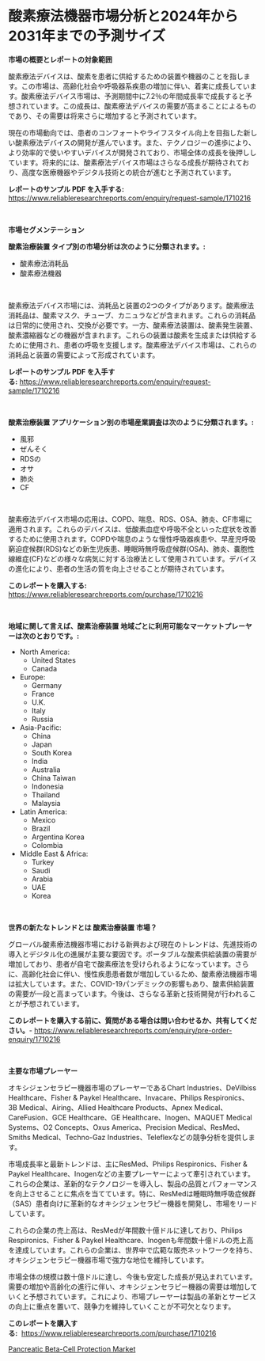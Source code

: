 <p><h1>酸素療法機器市場分析と2024年から2031年までの予測サイズ</h1></p><p><strong>市場の概要とレポートの対象範囲</strong></p>
<p><p>酸素療法デバイスは、酸素を患者に供給するための装置や機器のことを指します。この市場は、高齢化社会や呼吸器系疾患の増加に伴い、着実に成長しています。酸素療法デバイス市場は、予測期間中に7.2％の年間成長率で成長すると予想されています。この成長は、酸素療法デバイスの需要が高まることによるものであり、その需要は将来さらに増加すると予測されています。</p><p>現在の市場動向では、患者のコンフォートやライフスタイル向上を目指した新しい酸素療法デバイスの開発が進んでいます。また、テクノロジーの進歩により、より効率的で使いやすいデバイスが開発されており、市場全体の成長を後押ししています。将来的には、酸素療法デバイス市場はさらなる成長が期待されており、高度な医療機器やデジタル技術との統合が進むと予測されています。</p></p>
<p><strong>レポートのサンプル PDF を入手する:</strong> <a href="https://www.reliableresearchreports.com/enquiry/request-sample/1710216">https://www.reliableresearchreports.com/enquiry/request-sample/1710216</a></p>
<p>&nbsp;</p>
<p><strong>市場セグメンテーション</strong></p>
<p><strong>酸素治療装置 タイプ別の市場分析は次のように分類されます。:</strong></p>
<p><ul><li>酸素療法消耗品</li><li>酸素療法機器</li></ul></p>
<p>&nbsp;</p>
<p><p>酸素療法デバイス市場には、消耗品と装置の2つのタイプがあります。酸素療法消耗品は、酸素マスク、チューブ、カニュラなどが含まれます。これらの消耗品は日常的に使用され、交換が必要です。一方、酸素療法装置は、酸素発生装置、酸素濃縮器などの機器が含まれます。これらの装置は酸素を生成または供給するために使用され、患者の呼吸を支援します。酸素療法デバイス市場は、これらの消耗品と装置の需要によって形成されています。</p></p>
<p><strong>レポートのサンプル PDF を入手する:</strong>&nbsp;<a href="https://www.reliableresearchreports.com/enquiry/request-sample/1710216">https://www.reliableresearchreports.com/enquiry/request-sample/1710216</a></p>
<p>&nbsp;</p>
<p><strong> 酸素治療装置 アプリケーション別の市場産業調査は次のように分類されます。:</strong></p>
<p><ul><li>風邪</li><li>ぜんそく</li><li>RDSの</li><li>オサ</li><li>肺炎</li><li>CF</li></ul></p>
<p>&nbsp;</p>
<p><p>酸素療法デバイス市場の応用は、COPD、喘息、RDS、OSA、肺炎、CF市場に適用されます。これらのデバイスは、低酸素血症や呼吸不全といった症状を改善するために使用されます。COPDや喘息のような慢性呼吸器疾患や、早産児呼吸窮迫症候群(RDS)などの新生児疾患、睡眠時無呼吸症候群(OSA)、肺炎、嚢胞性線維症(CF)などの様々な病気に対する治療法として使用されています。デバイスの進化により、患者の生活の質を向上させることが期待されています。</p></p>
<p><strong>このレポートを購入する:</strong>&nbsp; <a href="https://www.reliableresearchreports.com/purchase/1710216">https://www.reliableresearchreports.com/purchase/1710216</a></p>
<p>&nbsp;</p>
<p><strong>地域に関して言えば、酸素治療装置 地域ごとに利用可能なマーケットプレーヤーは次のとおりです。:</strong></p>
<p><ul>
    <li>
        North America:
        <ul>
            <li>United States</li>
            <li>Canada</li>
        </ul>
    </li>
    <li>
        Europe:
        <ul>
            <li>Germany</li>
            <li>France</li>
            <li>U.K.</li>
            <li>Italy</li>
            <li>Russia</li>
        </ul>
    </li>
    <li>
        Asia-Pacific:
        <ul>
            <li>China</li>
            <li>Japan</li>
            <li>South Korea</li>
            <li>India</li>
            <li>Australia</li>
            <li>China Taiwan</li>
            <li>Indonesia</li>
            <li>Thailand</li>
            <li>Malaysia</li>
        </ul>
    </li>
    <li>
        Latin America:
        <ul>
            <li>Mexico</li>
            <li>Brazil</li>
            <li>Argentina Korea</li>
            <li>Colombia</li>
        </ul>
    </li>
    <li>
        Middle East & Africa:
        <ul>
            <li>Turkey</li>
            <li>Saudi</li>
            <li>Arabia</li>
            <li>UAE</li>
            <li>Korea</li>
        </ul>
    </li>
    </ul></p>
<p>&nbsp;</p>
<p><strong>世界の新たなトレンドとは 酸素治療装置 市場？</strong></p>
<p><p>グローバル酸素療法機器市場における新興および現在のトレンドは、先進技術の導入とデジタル化の進展が主要な要因です。ポータブルな酸素供給装置の需要が増加しており、患者が自宅で酸素療法を受けられるようになっています。さらに、高齢化社会に伴い、慢性疾患患者数が増加しているため、酸素療法機器市場は拡大しています。また、COVID-19パンデミックの影響もあり、酸素供給装置の需要が一段と高まっています。今後は、さらなる革新と技術開発が行われることが予想されています。</p></p>
<p><strong>このレポートを購入する前に、質問がある場合は問い合わせるか、共有してください。</strong>- <a href="https://www.reliableresearchreports.com/enquiry/pre-order-enquiry/1710216">https://www.reliableresearchreports.com/enquiry/pre-order-enquiry/1710216</a></p>
<p>&nbsp;</p>
<p><strong>主要な市場プレーヤー</strong></p>
<p><p>オキシジェンセラピー機器市場のプレーヤーであるChart Industries、DeVilbiss Healthcare、Fisher & Paykel Healthcare、Invacare、Philips Respironics、3B Medical、Airing、Allied Healthcare Products、Apnex Medical、CareFusion、GCE Healthcare、GE Healthcare、Inogen、MAQUET Medical Systems、O2 Concepts、Oxus America、Precision Medical、ResMed、Smiths Medical、Techno-Gaz Industries、Teleflexなどの競争分析を提供します。</p><p>市場成長率と最新トレンドは、主にResMed、Philips Respironics、Fisher & Paykel Healthcare、Inogenなどの主要プレーヤーによって牽引されています。これらの企業は、革新的なテクノロジーを導入し、製品の品質とパフォーマンスを向上させることに焦点を当てています。特に、ResMedは睡眠時無呼吸症候群（SAS）患者向けに革新的なオキシジェンセラピー機器を開発し、市場をリードしています。</p><p>これらの企業の売上高は、ResMedが年間数十億ドルに達しており、Philips Respironics、Fisher & Paykel Healthcare、Inogenも年間数十億ドルの売上高を達成しています。これらの企業は、世界中で広範な販売ネットワークを持ち、オキシジェンセラピー機器市場で強力な地位を維持しています。</p><p>市場全体の規模は数十億ドルに達し、今後も安定した成長が見込まれています。需要の増加や高齢化の進行に伴い、オキシジェンセラピー機器の需要は増加していくと予想されています。これにより、市場プレーヤーは製品の革新とサービスの向上に重点を置いて、競争力を維持していくことが不可欠となります。</p></p>
<p><strong>このレポートを購入する:</strong>&nbsp;&nbsp;<a href="https://www.reliableresearchreports.com/purchase/1710216">https://www.reliableresearchreports.com/purchase/1710216</a></p>
<p><p><a href="https://circular-yam-9b9.notion.site/Pancreatic-Beta-Cell-Protection-Market-Size-Evaluating-its-Market-Trends-Growth-and-Projections-2-5bfcfeac3cd3480da5dfdd21ce86c687">Pancreatic Beta-Cell Protection Market</a></p></p>
